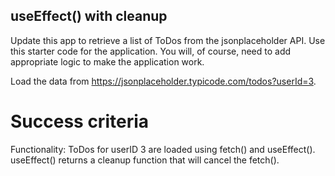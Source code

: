## useEffect() with cleanup

Update this app to retrieve a list of ToDos from the jsonplaceholder API. Use this starter code for the application. You will, of course, need to add appropriate logic to make the application work.

Load the data from https://jsonplaceholder.typicode.com/todos?userId=3.

# Success criteria
Functionality:
ToDos for userID 3 are loaded using fetch() and useEffect().
useEffect() returns a cleanup function that will cancel the fetch().
